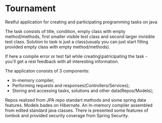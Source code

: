 # Tournament
Restful application for creating and participating programming tasks on java

The task consists of title, condition, empty class with empty method/methods, first smaller visible test class and second larger invisible test class.
Solution to task is just a class(usualy you can just start filling provided empty class with empty method/methods).

If here a compile error or test fail while creating\patricipating the task - you'll get a rest feedback with all interesting information.

The applicaton consists of 3 components:
 - In-memory compiler;
 - Performing requests and responses(Controllers/Services);
 - Storing and accessing tasks, solutions and other data(Repos/Models);

Repos realized from JPA repo standart methods and some spring data features.
Models bades on Hibernate.
An In-memory compiler assembled from edited standard java classes.
There is presented some features of lombok and provided security coverage from Spring Security.
